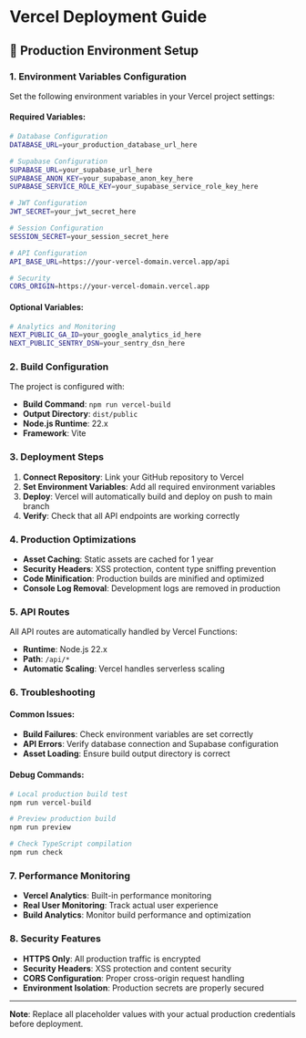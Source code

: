 # Vercel Deployment Guide

## 🚀 Production Environment Setup

### 1. **Environment Variables Configuration**

Set the following environment variables in your Vercel project settings:

#### **Required Variables:**
```bash
# Database Configuration
DATABASE_URL=your_production_database_url_here

# Supabase Configuration
SUPABASE_URL=your_supabase_url_here
SUPABASE_ANON_KEY=your_supabase_anon_key_here
SUPABASE_SERVICE_ROLE_KEY=your_supabase_service_role_key_here

# JWT Configuration
JWT_SECRET=your_jwt_secret_here

# Session Configuration
SESSION_SECRET=your_session_secret_here

# API Configuration
API_BASE_URL=https://your-vercel-domain.vercel.app/api

# Security
CORS_ORIGIN=https://your-vercel-domain.vercel.app
```

#### **Optional Variables:**
```bash
# Analytics and Monitoring
NEXT_PUBLIC_GA_ID=your_google_analytics_id_here
NEXT_PUBLIC_SENTRY_DSN=your_sentry_dsn_here
```

### 2. **Build Configuration**

The project is configured with:
- **Build Command**: `npm run vercel-build`
- **Output Directory**: `dist/public`
- **Node.js Runtime**: 22.x
- **Framework**: Vite

### 3. **Deployment Steps**

1. **Connect Repository**: Link your GitHub repository to Vercel
2. **Set Environment Variables**: Add all required environment variables
3. **Deploy**: Vercel will automatically build and deploy on push to main branch
4. **Verify**: Check that all API endpoints are working correctly

### 4. **Production Optimizations**

- **Asset Caching**: Static assets are cached for 1 year
- **Security Headers**: XSS protection, content type sniffing prevention
- **Code Minification**: Production builds are minified and optimized
- **Console Log Removal**: Development logs are removed in production

### 5. **API Routes**

All API routes are automatically handled by Vercel Functions:
- **Runtime**: Node.js 22.x
- **Path**: `/api/*`
- **Automatic Scaling**: Vercel handles serverless scaling

### 6. **Troubleshooting**

#### **Common Issues:**
- **Build Failures**: Check environment variables are set correctly
- **API Errors**: Verify database connection and Supabase configuration
- **Asset Loading**: Ensure build output directory is correct

#### **Debug Commands:**
```bash
# Local production build test
npm run vercel-build

# Preview production build
npm run preview

# Check TypeScript compilation
npm run check
```

### 7. **Performance Monitoring**

- **Vercel Analytics**: Built-in performance monitoring
- **Real User Monitoring**: Track actual user experience
- **Build Analytics**: Monitor build performance and optimization

### 8. **Security Features**

- **HTTPS Only**: All production traffic is encrypted
- **Security Headers**: XSS protection and content security
- **CORS Configuration**: Proper cross-origin request handling
- **Environment Isolation**: Production secrets are properly secured

---

**Note**: Replace all placeholder values with your actual production credentials before deployment. 